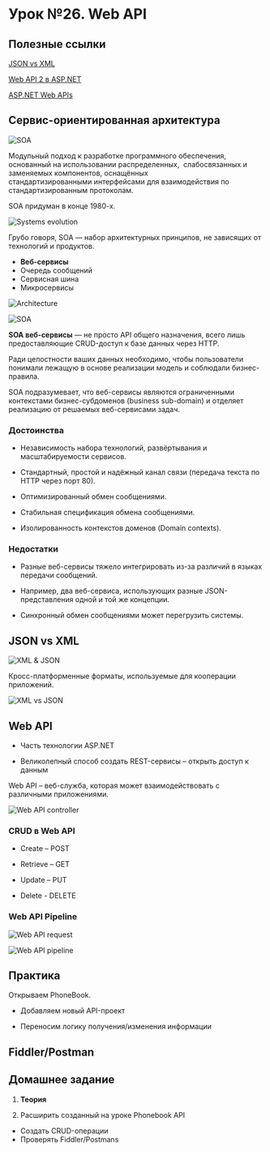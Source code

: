 # Урок №26. Web API

## Полезные ссылки

[JSON vs XML](https://habr.com/ru/post/31225/)

[Web API 2 в ASP.NET](https://metanit.com/sharp/aspnet_webapi/1.1.php)

[ASP.NET Web APIs](https://dotnet.microsoft.com/apps/aspnet/apis)

## Сервис-ориентированная архитектура

![SOA](/Module-4/images/soa.png)

Модульный подход к разработке программного обеспечения, основанный на использовании распределенных, 
слабосвязанных и заменяемых компонентов, оснащённых стандартизированными интерфейсами для взаимодействия по стандартизированным протоколам.

SOA придуман в конце 1980-х.

![Systems evolution](/Module-4/images/systems-evolution.png)

Грубо говоря, SOA — набор архитектурных принципов, не зависящих от технологий и продуктов.

* **Веб-сервисы**
* Очередь сообщений
* Сервисная шина
* Микросервисы

![Architecture](/Module-4/images/architecture.png)

![SOA](/Module-4/images/soa-interaction.png)

**SOA веб-сервисы** — не просто API общего назначения, всего лишь предоставляющие CRUD-доступ к базе 
данных через HTTP.

Ради целостности ваших данных необходимо, чтобы пользователи понимали лежащую в основе 
реализации модель и соблюдали бизнес-правила.

SOA подразумевает, что веб-сервисы являются ограниченными контекстами бизнес-субдоменов 
(business sub-domain) и отделяет реализацию от решаемых веб-сервисами задач.


### Достоинства

* Независимость набора технологий, развёртывания и масштабируемости сервисов.

* Стандартный, простой и надёжный канал связи (передача текста по HTTP через порт 80).

* Оптимизированный обмен сообщениями.

* Стабильная спецификация обмена сообщениями.

* Изолированность контекстов доменов (Domain contexts).

### Недостатки

* Разные веб-сервисы тяжело интегрировать из-за различий в языках передачи сообщений. 

* Например, два веб-сервиса, использующих разные JSON-представления одной и той же концепции.

* Синхронный обмен сообщениями может перегрузить системы.

## JSON vs XML

![XML & JSON](/Module-4/images/xml-and-json.png)

Кросс-платформенные форматы, используемые для кооперации приложений.

![XML vs JSON](/Module-4/images/json-vs-xml.png)

## Web API

* Часть технологии ASP.NET

* Великолепный способ создать REST-сервисы – открыть доступ к данным

Web API – веб-служба, которая может взаимодействовать с различными приложениями.

![Web API controller](/Module-4/images/web-api-controller.png)

### CRUD в Web API

* Create – POST

* Retrieve – GET

* Update – PUT

* Delete - DELETE

### Web API Pipeline

![Web API request](/Module-4/images/web-api-request.png)

![Web API pipeline](/Module-4/images/web-api-pipeline.png)

## Практика 

Открываем PhoneBook.

* Добавляем новый API-проект

* Переносим логику получения/изменения информации

## Fiddler/Postman

## Домашнее задание

1. **Теория**

2. Расширить созданный на уроке Phonebook API

* Создать CRUD-операции
* Проверять Fiddler/Postmans
